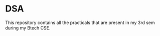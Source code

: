 # DSA
This repository contains all the practicals that are present in my 3rd sem during my Btech CSE. 